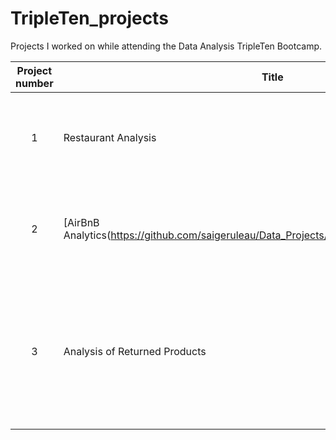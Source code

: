 # TripleTen_projects
Projects I worked on while attending the Data Analysis TripleTen Bootcamp.


| Project number | Title | Description |
| :-----------: | ----------- |----------- |
| 1 | Restaurant Analysis| Analysis of what makes restaurants popular and give business recommendations in Tableau. |
| 2 | [AirBnB Analytics(https://github.com/saigeruleau/Data_Projects/tree/main/AirBnb%20Analytics)] | A Google Sheets project that analyzed AirBnB data and communicated investment insights. |
| 3 | Analysis of Returned Products | An analysis in Tableau of the factors contributing to the high rate of returns at a department store, featuring a dashboard that tracks and monitors return patterns. |
